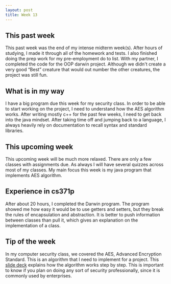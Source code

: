 ```yaml
---
layout: post
title: Week 13
---
```


This past week
--------------
This past week was the end of my intense midterm week(s). After hours of studying, I made it through all of the homework and tests. I also finished doing the prep work for my pre-employment do to list. With my partner, I completed the code for the OOP darwin project. Although we didn't create a very good “Best” creature that would out number the other creatures, the project was still fun.

What is in my way
------------------
I have a big program due this week for my security class. In order to be able to start working on the project, I need to understand how the AES algorithm works. After writing mostly c++ for the past few weeks, I need to get back into the java mindset.  After taking time off and jumping back to a language, I always heavily rely on documentation to recall syntax and standard libraries.

This upcoming week
------------------
This upcoming week will be much more relaxed. There are only a few classes with assignments due. As always I will have several quizzes across most of my classes. My main focus this week is my java program that implements AES algorithm.

Experience in cs371p
--------------------
After about 20 hours, I completed the Darwin program. The program showed me how easy it would be to use getters and setters, but they break the rules of encapsulation and abstraction. 
It is better to push information between classes than pull it, which gives an explanation on the implementation of a class.

Tip of the week
----------------
In my computer security class, we covered the AES, Advanced Encryption Standard. This is an algorithm that I need to implement for a project. This [slide deck](http://www.formaestudio.com/rijndaelinspector/archivos/Rijndael_Animation_v4_eng.swf) explains how the algorithm works step by step. This is important to know if you plan on doing any sort of security professionally, since it is commonly used by enterprises.
